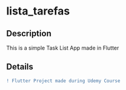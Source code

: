 # lista_tarefas

## Description
This is a simple Task List App made in Flutter

## Details
```diff
! Flutter Project made during Udemy Course
```